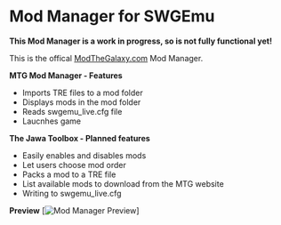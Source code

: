﻿# Mod Manager for SWGEmu
**This Mod Manager is a work in progress, so is not fully functional yet!**

This is the offical [ModTheGalaxy.com](https://modthegalaxy.com/) Mod Manager.


**MTG Mod Manager - Features**
* Imports TRE files to a mod folder
* Displays mods in the mod folder
* Reads swgemu_live.cfg file
* Laucnhes game

**The Jawa Toolbox - Planned features**
* Easily enables and disables mods
* Let users choose mod order
* Packs a mod to a TRE file 
* List available mods to download from the MTG website
* Writing to swgemu_live.cfg

**Preview**
[![Mod Manager Preview](https://media.discordapp.net/attachments/605830172721283082/1087615977262420008/image.png)]